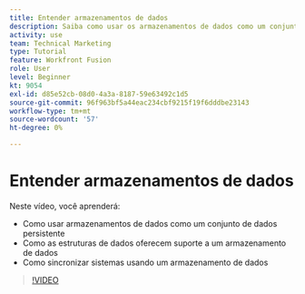 ```yaml
---
title: Entender armazenamentos de dados
description: Saiba como usar os armazenamentos de dados como um conjunto de dados persistente e como as estruturas de dados oferecem suporte a um armazenamento de dados no [!DNL Adobe Workfront Fusion].
activity: use
team: Technical Marketing
type: Tutorial
feature: Workfront Fusion
role: User
level: Beginner
kt: 9054
exl-id: d85e52cb-08d0-4a3a-8187-59e63492c1d5
source-git-commit: 96f963bf5a44eac234cbf9215f19f6dddbe23143
workflow-type: tm+mt
source-wordcount: '57'
ht-degree: 0%

---
```


# Entender armazenamentos de dados

Neste vídeo, você aprenderá:

* Como usar armazenamentos de dados como um conjunto de dados persistente
* Como as estruturas de dados oferecem suporte a um armazenamento de dados
* Como sincronizar sistemas usando um armazenamento de dados

>[!VIDEO](https://video.tv.adobe.com/v/335295/?quality=12)

